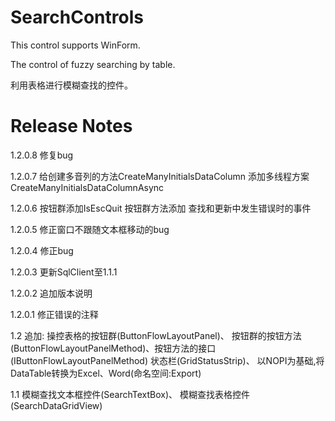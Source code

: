 # SearchControls

This control supports WinForm.

The control of fuzzy searching by table.

利用表格进行模糊查找的控件。

# Release Notes
1.2.0.8
修复bug

1.2.0.7
给创建多音列的方法CreateManyInitialsDataColumn
添加多线程方案CreateManyInitialsDataColumnAsync

1.2.0.6
按钮群添加IsEscQuit
按钮群方法添加 查找和更新中发生错误时的事件

1.2.0.5
修正窗口不跟随文本框移动的bug

1.2.0.4
修正bug

1.2.0.3
更新SqlClient至1.1.1

1.2.0.2
追加版本说明

1.2.0.1
修正错误的注释

1.2
追加:
操控表格的按钮群(ButtonFlowLayoutPanel)、
按钮群的按钮方法(ButtonFlowLayoutPanelMethod)、按钮方法的接口(IButtonFlowLayoutPanelMethod)
状态栏(GridStatusStrip)、
以NOPI为基础,将DataTable转换为Excel、Word(命名空间:Export)

1.1
模糊查找文本框控件(SearchTextBox)、
模糊查找表格控件(SearchDataGridView)